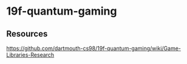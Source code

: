 # 19f-quantum-gaming


## Resources

<https://github.com/dartmouth-cs98/19f-quantum-gaming/wiki/Game-Libraries-Research>
